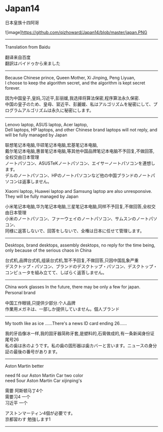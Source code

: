# Japan14
日本皇族十四阿哥





![image]https://github.com/qizhoward/Japan14/blob/master/japan.PNG


----------

Translation from Baidu　　</br>

翻译来自百度              </br>
翻訳はバイドゥから来ました  </br>

----------
Because Chinese prince, Queen Mother, Xi Jinping, Peng Liyuan,                                               </br>
I choose to keep the algorithm secret, and the algorithm is kept secret forever.                             </br>
   
因为中国皇子,皇妈,习近平,彭丽媛,我选择将算法保密,程序算法永久保密.                                                 </br>
中国の皇子のため、皇母、習近平、彭麗媛、私はアルゴリズムを秘密にして、プログラムアルゴリズムは永久に秘密にします。       </br>

---------- 
 
 
 Lenovo laptop, ASUS laptop, Acer laptop,                                                                             </br>
 Dell laptops, HP laptops, and other Chinese brand laptops will not reply, and will be fully managed by Japan         </br>
 
 联想笔记本电脑,华硕笔记本电脑,宏基笔记本电脑,                                                                        </br>
 戴尔笔记本电脑,惠普笔记本电脑,等其他中国品牌笔记本电脑不予回复,不做回答,全权交由日本管理                                 </br>
 ノートパソコン、ASUSTeKノートパソコン、エイサーノートパソコンを連想します。                                            </br>
 デルのノートパソコン、HPのノートパソコンなど他の中国ブランドのノートパソコンは返事しません。                             </br>

 Xiaomi laptop, Huawei laptop and Samsung laptop are also unresponsive. They will be fully managed by Japan        </br>
 
 小米笔记本电脑,华为笔记本电脑,三星笔记本电脑,同样不予回复,不做回答,全权交由日本管理                                       </br>
 小米のノートパソコン、ファーウェイのノートパソコン、サムスンのノートパソコン、                                            </br>
 同様に返答しないで、回答をしないで、全権は日本に任せて管理します。                                                       </br>
 
----------

 Desktops, brand desktops, assembly desktops, no reply for the time being, only because of the serious chaos in China    </br>
 
 台式机,品牌台式机,组装台式机,暂不予回复,不做回答,只因中国乱象严重                                                            </br>
 デスクトップ・パソコン、ブランドのデスクトップ・パソコン、デスクトップ・コンピュータを組み立てて、しばらく返答しません。          </br>
 
----------
 
 China work glasses In the future, there may be only a few for japan. Personal brand　　 </br>
 
 中国工作眼镜,只提供少部分.个人品牌　　　                                                   </br>
 作業用メガネは、一部しか提供していません。個人ブランド                                       </br>
 
----------

 My tooth like as ice ......There's a news ID card ending 26......                                      </br>

我的牙齿像冰一样,我的固牙器简称牙套,是塑料的,石膏做成的,有一条新闻身份证尾号26                                  </br>
私の歯は氷のようです。私の歯の固形器は歯カバーと言います。ニュースの身分証の最後の番号があります。                </br>

----------

 Aston Martin better                                                    </br>
 
 need f4 our Aston Martin Car two color                                 </br>
 need 5our Aston Martin Car xijinping's                                 </br>
 
 需要 阿斯顿马丁4个                                                       </br>
 需要习4 一个                                                            </br> 
 习近平 一个                                                              </br>
 
 アストンマーティン4個が必要です。                                          </br>
 京都習わす 勉強します1                                                     </br>
 
----------

 
 
 
 
 
 
 
 
 
